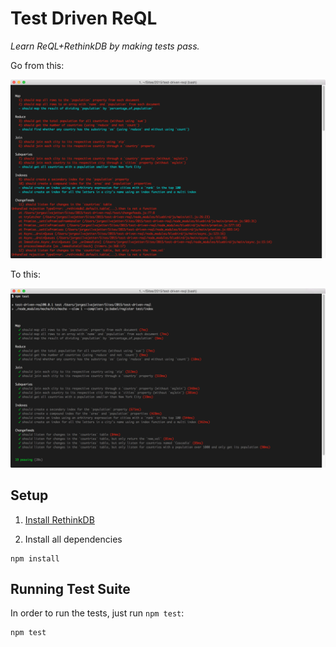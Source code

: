 # Test Driven ReQL

*Learn ReQL+RethinkDB by making tests pass.*

Go from this:

![screenshot-before](screenshot-before.png)

To this:

![screenshot-after](screenshot-after.png)

## Setup

1. [Install RethinkDB](http://rethinkdb.com/install)

2. Install all dependencies

```
npm install
```

## Running Test Suite

In order to run the tests, just run `npm test`:

```
npm test
```
